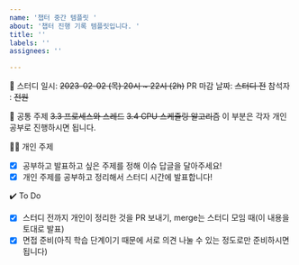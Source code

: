```yaml
---
name: '챕터 중간 템플릿 '
about: '챕터 진행 기록 템플릿입니다. '
title: ''
labels: ''
assignees: ''

---
```


🚀 스터디
일시: ~~2023-02-02 (목) 20시 ~ 22시 (2h)~~
PR 마감 날짜: ~~스터디 전~~
참석자 : ~~전원~~

🎯 공통 주제
~~3.3 프로세스와 스레드~~
~~3.4 CPU 스케줄링 알고리즘~~
이 부분은 각자 개인 공부로 진행하시면 됩니다.

👩‍💻 개인 주제
* [x] 공부하고 발표하고 싶은 주제를 정해 이슈 답글을 달아주세요!
* [x] 개인 주제를 공부하고 정리해서 스터디 시간에 발표합니다!

✔️ To Do
 * [x] 스터디 전까지 개인이 정리한 것을 PR 보내기, merge는 스터디 모임 때(이 내용을 토대로 발표)
 * [x] 면접 준비(아직 학습 단계이기 때문에 서로 의견 나눌 수 있는 정도로만 준비하시면 됩니다)
